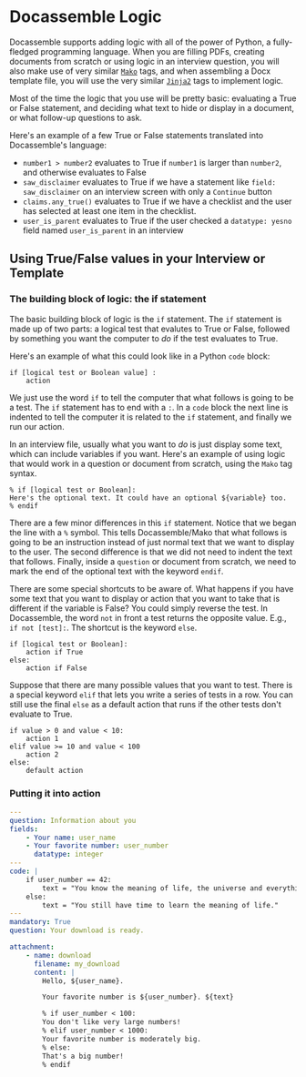 # Docassemble Logic

Docassemble supports adding logic with all of the power of Python, 
a fully-fledged programming language. When you are filling PDFs, creating documents 
from scratch or using logic in an interview question, you will also make
use of very similar [`Mako`](https://docassemble.org/docs/markup.html#mako) tags, and when assembling a Docx template file,
you will use the very similar [`Jinja2`](https://docassemble.org/docs/documents.html#docx%20template%20file) tags to implement logic.

Most of the time the logic that you use will be pretty basic:
evaluating a True or False statement, and deciding what text to 
hide or display in a document, or what follow-up questions to ask.

Here's an example of a few True or False statements translated into 
Docassemble's language:
* `number1 > number2` evaluates to True if `number1` is larger than `number2`, and otherwise evaluates to False
* `saw_disclaimer` evaluates to True if we have a statement like `field: saw_disclaimer` on an interview
   screen with only a `Continue` button
* `claims.any_true()` evaluates to True if we have a checklist and the user has selected at least one item in the checklist.
* `user_is_parent` evaluates to True if the user checked a `datatype: yesno` field named `user_is_parent` in an interview

## Using True/False values in your Interview or Template

### The building block of logic: the if statement

The basic building block of logic is the `if` statement. The `if` statement is made up of
two parts: a logical test that evalutes to True or False, followed by something you
want the computer to _do_ if the test evaluates to True.

Here's an example of what this could look like in a Python `code` block:
```
if [logical test or Boolean value] :
    action
```
We just use the word `if` to tell the computer that what follows is going to be a test.
The `if` statement has to end with a `:`. In a `code` block the next line is indented to tell the computer
it is related to the `if` statement, and finally we run our action.

In an interview file, usually what you want to _do_ is just display some text, which can
include variables if you want. Here's an example of using logic that would work in a question
or document from scratch, using the `Mako` tag syntax.

```
% if [logical test or Boolean]:
Here's the optional text. It could have an optional ${variable} too.
% endif
```
There are a few minor differences in this `if` statement. Notice that we began the line with a `%` symbol.
This tells Docassemble/Mako that what follows is going to be an instruction instead of just normal text
that we want to display to the user. The second difference is that we did not need to indent the text that follows.
Finally, inside a `question` or document from scratch, we need to mark the end of the optional text with
the keyword `endif`.

There are some special shortcuts to be aware of. What happens if you have some text that you want to display
or action that you want to take that is different if the variable is False? You could simply reverse the test.
In Docassemble, the word `not` in front a test returns the opposite value. E.g., `if not [test]:`. The shortcut
is the keyword `else`.

```
if [logical test or Boolean]:
    action if True
else:
    action if False
```

Suppose that there are many possible values that you want to test. There is a special keyword `elif` that lets you
write a series of tests in a row. You can still use the final `else` as a default action that runs if the other
tests don't evaluate to True.

```
if value > 0 and value < 10:
    action 1
elif value >= 10 and value < 100
    action 2
else: 
    default action
```

### Putting it into action


```yaml
---
question: Information about you
fields:
    - Your name: user_name
    - Your favorite number: user_number
      datatype: integer
---
code: |
    if user_number == 42:
        text = "You know the meaning of life, the universe and everything!"
    else:
        text = "You still have time to learn the meaning of life."
---
mandatory: True
question: Your download is ready.

attachment:
    - name: download
      filename: my_download
      content: |
        Hello, ${user_name}.

        Your favorite number is ${user_number}. ${text}

        % if user_number < 100:
        You don't like very large numbers!
        % elif user_number < 1000:
        Your favorite number is moderately big.
        % else:
        That's a big number!
        % endif
```